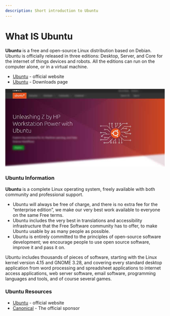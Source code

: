 ```yaml
---
description: Short introduction to Ubuntu
---
```


# What IS Ubuntu

**Ubuntu** is a free and open-source Linux distribution based on Debian. Ubuntu is officially released in three editions: Desktop, Server, and Core for the internet of things devices and robots. All the editions can run on the computer alone, or in a virtual machine.

- [Ubuntu](https://ubuntu.com/) - official website
- [Ubuntu](https://ubuntu.com/download/desktop) - Downloads page

![Ubuntu - Open-source OS.](../../../static/assets/os-ubuntu.jpg)

&#x20;

### Ubuntu Information

**Ubuntu** is a complete Linux operating system, freely available with both community and professional support.

- Ubuntu will always be free of charge, and there is no extra fee for the “enterprise edition”, we make our very best work available to everyone on the same Free terms.
- Ubuntu includes the very best in translations and accessibility infrastructure that the Free Software community has to offer, to make Ubuntu usable by as many people as possible.
- Ubuntu is entirely committed to the principles of open-source software development; we encourage people to use open source software, improve it and pass it on.

Ubuntu includes thousands of pieces of software, starting with the Linux kernel version 4.15 and GNOME 3.28, and covering every standard desktop application from word processing and spreadsheet applications to internet access applications, web server software, email software, programming languages and tools, and of course several games.

###

### Ubuntu Resources

- [Ubuntu](https://ubuntu.com/) - official website
- [Canonical](http://www.canonical.com/) - The official sponsor
